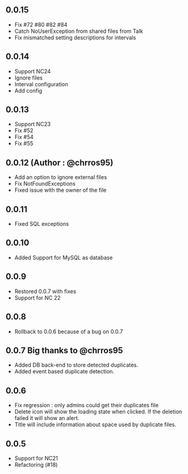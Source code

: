 ## 0.0.15
- Fix #72 #80 #82 #84
- Catch NoUserException from shared files from Talk
- Fix mismatched setting descriptions for intervals
## 0.0.14
- Support NC24
- Ignore files
- Interval configuration
- Add config
## 0.0.13
- Support NC23
- Fix #52
- Fix #54
- Fix #55
## 0.0.12 (Author : @chrros95)
- Add an option to ignore external files
- Fix NotFoundExceptions
- Fixed issue with the owner of the file
## 0.0.11
- Fixed SQL exceptions
## 0.0.10
- Added Support for MySQL as database
## 0.0.9

- Restored 0.0.7 with fixes
- Support for NC 22
## 0.0.8

- Rollback to 0.0.6 because of a bug on 0.0.7

## 0.0.7 Big thanks to @chrros95

- Added DB back-end to store detected duplicates.
- Added event based duplicate detection.
## 0.0.6

* Fix regression : only admins could get their duplicates file
* Delete icon will show the loading state when clicked. If the deletion failed it will show an alert.
* Title will include information about space used by duplicate files.


## 0.0.5

* Support for NC21
* Refactoring (#18)
